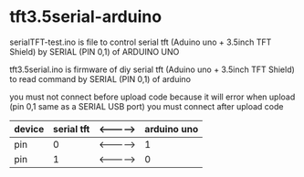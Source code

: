 # tft3.5serial-arduino

serialTFT-test.ino is file to control serial tft (Aduino uno + 3.5inch TFT Shield) by SERIAL (PIN 0,1) of ARDUINO UNO 

tft3.5serial.ino is firmware of diy serial tft (Aduino uno + 3.5inch TFT Shield) to read command by SERIAL (PIN 0,1) of arduino


you must not connect before upload code because it will error when upload (pin 0,1 same as a SERIAL USB port) you must connect after upload code

device | serial tft | <-----> | arduino uno 
--- | --- | --- | ---
pin | 0 | <-----> | 1 
pin | 1 | <-----> | 0

